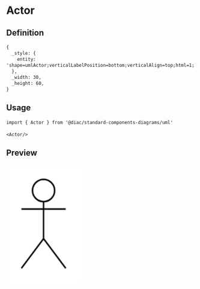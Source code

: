 # Actor

## Definition

```
{
  _style: { 
    entity: 'shape=umlActor;verticalLabelPosition=bottom;verticalAlign=top;html=1;',
  },
  _width: 30,
  _height: 60,
}
```

## Usage

```
import { Actor } from '@diac/standard-components-diagrams/uml'

<Actor/>
```

## Preview

<img src="./actor.png" width="200"/>
